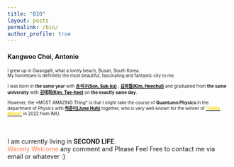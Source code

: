 ```yaml
---
title: "BIO"
layout: posts
permalink: /bio/
author_profile: true
---
```


<h4 class="page__title" itemprop="headline">Kangwoo Choi, Antonio</h4>

<body>
<p style="font-size:0.7em;">I grew up in Gwangalli, what a lovely beach, Busan, South Korea.
  <br>My hometown is definitely the most beautiful, fascinating and fantastic city to me.
  <br><br>I was born in <b>the same year</b> with 
  <a href="https://www.imdb.com/name/nm7027783/"><b><font color="black">손석구(Son, Suk-ku)</font></b></a>
  , 
  <a href="https://www.instagram.com/kimheenim?igsh=emhwNnM2YXJ2aTNp"><b><font color="black">김희철(Kim, Heechul)</font></b></a>
  and graduated from <b>the same university</b> with
  <a href="https://www.imdb.com/name/nm1454896/"><b><font color="black">김태희(Kim, Tae-hee)</font></b></a>
  on <b>the exactly same day</b>.
  <br><br>However, the *MOST AMAZING Thing* is that I might take the course of <b>Quantumn Physics</b> in the department of Physics with 
  <a href="https://web.math.princeton.edu/~huh/"><b><font color="black">허준이(June Huh)</font></b></a>
  together, who is very well-known for the winner of 
  <a href="https://www.mathunion.org/imu-awards/fields-medal/fields-medals-2022"><b><font color="gold">'Fields Medal'</font></b></a>
  in 2022 from IMU.

  <br><br>I am currently living in <b>SECOND LIFE</b>. <br><font color="coral">Warmly Welcome</font> any comment and Please Feel Free to contact me via email or whatever :)
</p>
</body>




